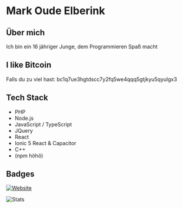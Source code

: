 # Mark Oude Elberink

## Über mich

Ich bin ein 16 jähriger Junge, dem Programmieren Spaß macht

## I like Bitcoin
Falls du zu viel hast: bc1q7ue3hgtdscc7y2fq5we4qqq5gtjkyu5qyulgx3

## Tech Stack

- PHP
- Node.js
- JavaScript / TypeScript
- JQuery
- React
- Ionic 5 React & Capacitor
- C++
- (npm höhö)

## Badges

[![Website](https://img.shields.io/website?down_color=red&down_message=offline&style=for-the-badge&up_color=green&up_message=online&url=https%3A%2F%2Ftoastbrot.org)](https://toastbrot.org)

![Stats](https://github-readme-stats.vercel.app/api?username=markxoe&count_private=true&show_icons=true&theme=radical)
